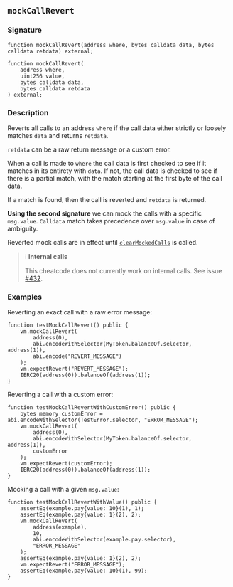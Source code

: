 ## `mockCallRevert`

### Signature

```solidity
function mockCallRevert(address where, bytes calldata data, bytes calldata retdata) external;
```

```solidity
function mockCallRevert(
    address where,
    uint256 value,
    bytes calldata data,
    bytes calldata retdata
) external;
```

### Description

Reverts all calls to an address `where` if the call data either strictly or loosely matches `data` and returns `retdata`.

`retdata` can be a raw return message or a custom error.

When a call is made to `where` the call data is first checked to see if it matches in its entirety with `data`.
If not, the call data is checked to see if there is a partial match, with the match starting at the first byte of the call data.

If a match is found, then the call is reverted and `retdata` is returned.


**Using the second signature** we can mock the calls with a specific `msg.value`. `Calldata` match takes precedence over `msg.value` in case of ambiguity.

Reverted mock calls are in effect until [`clearMockedCalls`](./clear-mocked-calls.md) is called.

> ℹ️ **Internal calls**
>
> This cheatcode does not currently work on internal calls. See issue [#432](https://github.com/foundry-rs/foundry/issues/432).

### Examples

Reverting an exact call with a raw error message:

```solidity
function testMockCallRevert() public {
    vm.mockCallRevert(
        address(0),
        abi.encodeWithSelector(MyToken.balanceOf.selector, address(1)),
        abi.encode("REVERT_MESSAGE")
    );
    vm.expectRevert("REVERT_MESSAGE");
    IERC20(address(0)).balanceOf(address(1));
}
```

Reverting a call with a custom error:

```solidity
function testMockCallRevertWithCustomError() public {
    bytes memory customError = abi.encodeWithSelector(TestError.selector, "ERROR_MESSAGE");
    vm.mockCallRevert(
        address(0),
        abi.encodeWithSelector(MyToken.balanceOf.selector, address(1)),
        customError
    );
    vm.expectRevert(customError);
    IERC20(address(0)).balanceOf(address(1));
}
```

Mocking a call with a given `msg.value`:

```solidity
function testMockCallRevertWithValue() public {
    assertEq(example.pay{value: 10}(1), 1);
    assertEq(example.pay{value: 1}(2), 2);
    vm.mockCallRevert(
        address(example),
        10,
        abi.encodeWithSelector(example.pay.selector),
        "ERROR_MESSAGE"
    );
    assertEq(example.pay{value: 1}(2), 2);
    vm.expectRevert("ERROR_MESSAGE");
    assertEq(example.pay{value: 10}(1), 99);
}
```
